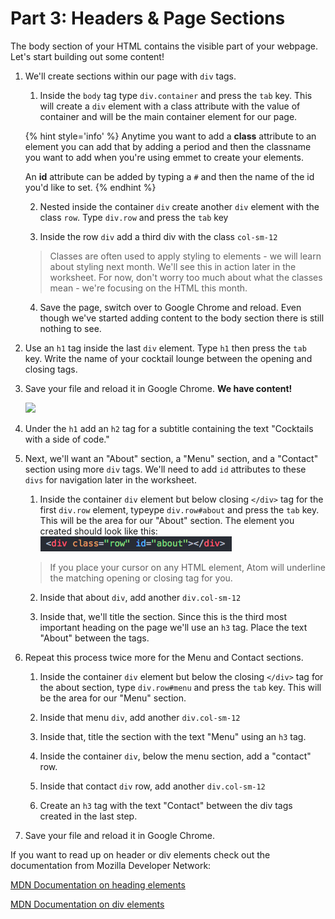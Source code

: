 # Part 3: Headers & Page Sections

The body section of your HTML contains the visible part of your webpage.  Let's start building out some content!

1. We'll create sections within our page with `div` tags.  

    1. Inside the `body` tag type `div.container` and press the `tab` key.  This will create a `div` element with a class attribute with the value of container and will be the main container element for our page.
    
    {% hint style='info' %}
    Anytime you want to add a **class** attribute to an element you can add that by adding a period and then the classname you want to add when you're using emmet to create your elements. 
    
    An **id** attribute can be added by typing a `#` and then the name of the id you'd like to set.
    {% endhint %}

    2. Nested inside the container `div` create another `div` element with the class `row`. Type `div.row` and press the `tab` key
    
    3. Inside the row `div` add a third div with the class  `col-sm-12`
    >Classes are often used to apply styling to elements - we will learn about styling next month. We'll see this in action later in the worksheet.  For now, don't worry too much about what the classes mean - we're focusing on the HTML this month.
    
    4. Save the page, switch over to Google Chrome and reload.  Even though we've started adding content to the body section there is still nothing to see.

2. Use an `h1` tag inside the last `div` element. Type `h1` then press the `tab` key. Write the name of your cocktail lounge between the opening and closing tags.

4. Save your file and reload it in Google Chrome. **We have content!**

    ![](https://media.giphy.com/media/3o6gEeg80PqeJBtsdy/giphy.gif)
                        
4. Under the `h1` add an `h2` tag for a subtitle containing the text "Cocktails with a side of code." 

5. Next, we'll want an "About" section, a "Menu" section, and a "Contact" section using more `div` tags. We'll need to add `id` attributes to these `divs` for navigation later in the worksheet.
    
    1. Inside the container `div` element but below closing `</div>` tag for the first `div.row` element, typeype `div.row#about` and press the `tab` key.  This will be the area for our "About" section. The element you created should look like this:
    ![](/assets/div.png)
    
    >If you place your cursor on any HTML element, Atom will underline the matching opening or closing tag for you.
        
    2. Inside that about `div`, add another `div.col-sm-12`
    
    3. Inside that, we'll title the section.  Since this is the third most important heading on the page we'll use an `h3` tag. Place the text "About" between the tags.
    
6. Repeat this process twice more for the Menu and Contact sections.

    1. Inside the container `div` element but below the closing `</div>` tag for the about section, type `div.row#menu` and press the `tab` key. This will be the area for our "Menu" section.

    2. Inside that menu `div`, add another `div.col-sm-12`

    3. Inside that, title the section with the text "Menu" using an `h3` tag.
    
    4. Inside the container `div`, below the menu section, add a "contact" row. 
    
    5. Inside that contact `div` row, add another `div.col-sm-12`

    6. Create an `h3` tag with the text "Contact" between the div tags created in the last step.

7. Save your file and reload it in Google Chrome.

If you want to read up on header or div elements check out the documentation from Mozilla Developer Network:

[MDN Documentation on heading elements](https://developer.mozilla.org/en-US/docs/Web/HTML/Element/Heading_Elements)

[MDN Documentation on div elements](https://developer.mozilla.org/en-US/docs/Web/HTML/Element/div)